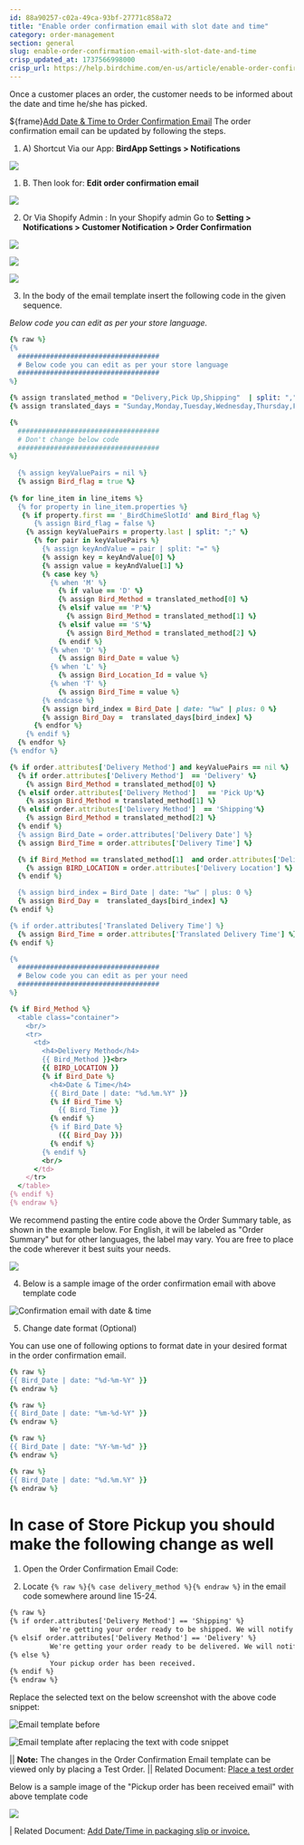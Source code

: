```yaml
---
id: 88a90257-c02a-49ca-93bf-27771c858a72
title: "Enable order confirmation email with slot date and time"
category: order-management
section: general
slug: enable-order-confirmation-email-with-slot-date-and-time
crisp_updated_at: 1737566998000
crisp_url: https://help.birdchime.com/en-us/article/enable-order-confirmation-email-with-slot-date-and-time-iju71t/
---
```


Once a customer places an order, the customer needs to be informed about the date and time he/she has picked.

${frame}[Add Date & Time to Order Confirmation Email](https://www.loom.com/embed/9321a70d903743d581d5e98d8e61086a)
The order confirmation email can be updated by following the steps.

1. A) Shortcut Via our App: **BirdApp Settings > Notifications**

![](https://storage.crisp.chat/users/helpdesk/website/ca826b447482b000/notification-menu_17qic4j.png)

1. B. Then look for: **Edit order confirmation email**

![](https://storage.crisp.chat/users/helpdesk/website/ca826b447482b000/screenshot-2025-01-14-174151_1yuaa5d.png)

2. Or Via Shopify Admin : In your Shopify admin Go to **Setting > Notifications > Customer Notification > Order Confirmation**

![](https://storage.crisp.chat/users/helpdesk/website/ca826b447482b000/cusnotif_73nnd4.png)

![](https://storage.crisp.chat/users/helpdesk/website/ca826b447482b000/screenshot-2025-01-14-174518_1rdfv3l.png)

![](https://storage.crisp.chat/users/helpdesk/website/ca826b447482b000/screenshot-2025-01-14-174652_1m61qn1.png)

3. In the body of the email template insert the following code in the given sequence.

*Below code you can edit as per your store language.*
```ruby
{% raw %}
{% 
  ###################################
  # Below code you can edit as per your store language
  ###################################
%}

{% assign translated_method = "Delivery,Pick Up,Shipping"  | split: "," %}
{% assign translated_days = "Sunday,Monday,Tuesday,Wednesday,Thursday,Friday,Saturday"  | split: "," %}

{% 
  ###################################
  # Don't change below code
  ###################################
%}
  
  {% assign keyValuePairs = nil %}
  {% assign Bird_flag = true %}
        
{% for line_item in line_items %}
  {% for property in line_item.properties %}
   {% if property.first == '_BirdChimeSlotId' and Bird_flag %}
      {% assign Bird_flag = false %}  
    {% assign keyValuePairs = property.last | split: ";" %}
      {% for pair in keyValuePairs %}
        {% assign keyAndValue = pair | split: "=" %}
        {% assign key = keyAndValue[0] %}
        {% assign value = keyAndValue[1] %}
        {% case key %}
          {% when 'M' %}
            {% if value == 'D' %}
            {% assign Bird_Method = translated_method[0] %}
            {% elsif value == 'P'%}
              {% assign Bird_Method = translated_method[1] %}
            {% elsif value == 'S'%}
              {% assign Bird_Method = translated_method[2] %}
            {% endif %}
          {% when 'D' %}
            {% assign Bird_Date = value %}
          {% when 'L' %}
            {% assign Bird_Location_Id = value %}
          {% when 'T' %}
            {% assign Bird_Time = value %}
        {% endcase %}
        {% assign bird_index = Bird_Date | date: "%w" | plus: 0 %}
        {% assign Bird_Day =  translated_days[bird_index] %}
      {% endfor %}
    {% endif %}
  {% endfor %}
{% endfor %}

{% if order.attributes['Delivery Method'] and keyValuePairs == nil %}
  {% if order.attributes['Delivery Method']  == 'Delivery' %}
    {% assign Bird_Method = translated_method[0] %}
  {% elsif order.attributes['Delivery Method']   == 'Pick Up'%}
    {% assign Bird_Method = translated_method[1] %}
  {% elsif order.attributes['Delivery Method']  == 'Shipping'%}
    {% assign Bird_Method = translated_method[2] %}
  {% endif %}
  {% assign Bird_Date = order.attributes['Delivery Date'] %}
  {% assign Bird_Time = order.attributes['Delivery Time'] %} 

  {% if Bird_Method == translated_method[1]  and order.attributes['Delivery Location'] %}
    {% assign BIRD_LOCATION = order.attributes['Delivery Location'] %}
  {% endif %}

  {% assign bird_index = Bird_Date | date: "%w" | plus: 0 %}
  {% assign Bird_Day =  translated_days[bird_index] %}
{% endif %}

{% if order.attributes['Translated Delivery Time'] %}
  {% assign Bird_Time = order.attributes['Translated Delivery Time'] %} 
{% endif %}

{% 
  ###################################
  # Below code you can edit as per your need
  ###################################
%}

{% if Bird_Method %}
  <table class="container">
    <br/>
    <tr>
      <td>
        <h4>Delivery Method</h4>
        {{ Bird_Method }}<br>
        {{ BIRD_LOCATION }}
        {% if Bird_Date %}
          <h4>Date & Time</h4>
          {{ Bird_Date | date: "%d.%m.%Y" }}
          {% if Bird_Time %}
            {{ Bird_Time }}
          {% endif %}
          {% if Bird_Date %}
            ({{ Bird_Day }})
          {% endif %}
        {% endif %}
        <br/>
      </td>
    </tr>
  </table>
{% endif %}
{% endraw %}
```

We recommend pasting the entire code above the Order Summary table, as shown in the example below. For English, it will be labeled as "Order Summary" but for other languages, the label may vary. You are free to place the code wherever it best suits your needs.

![](https://storage.crisp.chat/users/helpdesk/website/ca826b447482b000/screenshot-2023-07-24-at-12000_158ssv4.png)

4. Below is a sample image of the order confirmation email with above template code

![Confirmation email with date & time](https://storage.crisp.chat/users/helpdesk/website/ca826b447482b000/screenshot-2024-05-01-at-45214_l0mxb2.png)

5. Change date format (Optional)

You can use one of following options to format date in your desired format in the order confirmation email.
```ruby
{% raw %}
{{ Bird_Date | date: "%d-%m-%Y" }}
{% endraw %}
```

```ruby
{% raw %}
{{ Bird_Date | date: "%m-%d-%Y" }}
{% endraw %}
```

```ruby
{% raw %}
{{ Bird_Date | date: "%Y-%m-%d" }}
{% endraw %}
```

```ruby
{% raw %}
{{ Bird_Date | date: "%d.%m.%Y" }}
{% endraw %}
```

# In case of Store Pickup you should make the following change as well

1. Open the Order Confirmation Email Code:

2. Locate `{% raw %}{% case delivery_method %}{% endraw %}`  in the email code somewhere around line 15-24.

```html
{% raw %}
{% if order.attributes['Delivery Method'] == 'Shipping' %}
          We're getting your order ready to be shipped. We will notify you when it has been sent.
{% elsif order.attributes['Delivery Method'] == 'Delivery' %}
          We're getting your order ready to be delivered. We will notify you when it has been sent.
{% else %}
          Your pickup order has been received.
{% endif %}
{% endraw %}
```

Replace the selected text on the below screenshot with the above code snippet:

![Email template before](https://storage.crisp.chat/users/helpdesk/website/ca826b447482b000/screenshot-2024-10-28-at-14243_1wbhlpg.png)

![Email template after replacing the text with code snippet](https://storage.crisp.chat/users/helpdesk/website/ca826b447482b000/screenshot-2024-10-28-at-20738_d7462v.png)

|| **Note:** The changes in the Order Confirmation Email template can be viewed only by placing a Test Order.
|| Related Document: [Place a test order](https://help.birdchime.com/en-us/article/place-a-test-order-13fhz0a/)

Below is a sample image of the "Pickup order has been received email" with above template code

![](https://storage.crisp.chat/users/helpdesk/website/ca826b447482b000/untitled_11max54.png)

| Related Document: [Add Date/Time in packaging slip or invoice.](https://help.birdchime.com/en-us/article/add-datetime-in-packaging-slip-or-invoice-m9smdk/)

